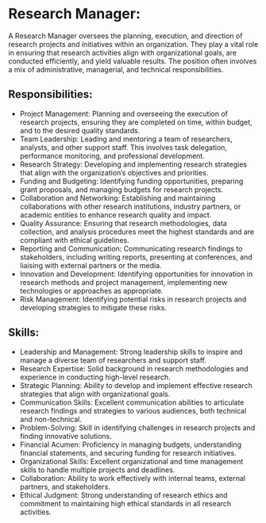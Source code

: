 # Research Manager:
A Research Manager oversees the planning, execution, and direction of research projects and initiatives within an organization. They play a vital role in ensuring that research activities align with organizational goals, are conducted efficiently, and yield valuable results. The position often involves a mix of administrative, managerial, and technical responsibilities.

## Responsibilities:
- Project Management: Planning and overseeing the execution of research projects, ensuring they are completed on time, within budget, and to the desired quality standards.
- Team Leadership: Leading and mentoring a team of researchers, analysts, and other support staff. This involves task delegation, performance monitoring, and professional development.
- Research Strategy: Developing and implementing research strategies that align with the organization’s objectives and priorities.
- Funding and Budgeting: Identifying funding opportunities, preparing grant proposals, and managing budgets for research projects.
- Collaboration and Networking: Establishing and maintaining collaborations with other research institutions, industry partners, or academic entities to enhance research quality and impact.
- Quality Assurance: Ensuring that research methodologies, data collection, and analysis procedures meet the highest standards and are compliant with ethical guidelines.
- Reporting and Communication: Communicating research findings to stakeholders, including writing reports, presenting at conferences, and liaising with external partners or the media.
- Innovation and Development: Identifying opportunities for innovation in research methods and project management, implementing new technologies or approaches as appropriate.
- Risk Management: Identifying potential risks in research projects and developing strategies to mitigate these risks.

## Skills:
- Leadership and Management: Strong leadership skills to inspire and manage a diverse team of researchers and support staff.
- Research Expertise: Solid background in research methodologies and experience in conducting high-level research.
- Strategic Planning: Ability to develop and implement effective research strategies that align with organizational goals.
- Communication Skills: Excellent communication abilities to articulate research findings and strategies to various audiences, both technical and non-technical.
- Problem-Solving: Skill in identifying challenges in research projects and finding innovative solutions.
- Financial Acumen: Proficiency in managing budgets, understanding financial statements, and securing funding for research initiatives.
- Organizational Skills: Excellent organizational and time management skills to handle multiple projects and deadlines.
- Collaboration: Ability to work effectively with internal teams, external partners, and stakeholders.
- Ethical Judgment: Strong understanding of research ethics and commitment to maintaining high ethical standards in all research activities.

